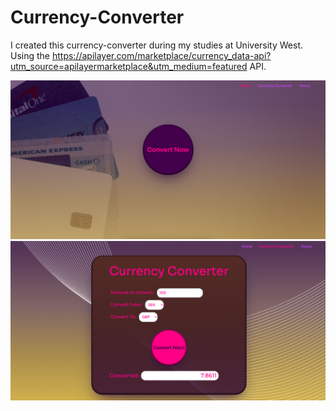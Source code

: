 # Currency-Converter
I created this currency-converter during my studies at University West. Using the https://apilayer.com/marketplace/currency_data-api?utm_source=apilayermarketplace&utm_medium=featured API. 
 
 <img src="images/currency-converter.png" alt="The finish currency converter product.">
 <img src="images/converting.png" alt="The finish converter page.">
